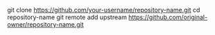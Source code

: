 git clone https://github.com/your-username/repository-name.git
cd repository-name
git remote add upstream https://github.com/original-owner/repository-name.git
